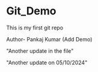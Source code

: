# Git_Demo
This is my first git repo

Author- Pankaj Kumar (Add Demo)

"Another update in the file"


"Another update on 05/10/2024"